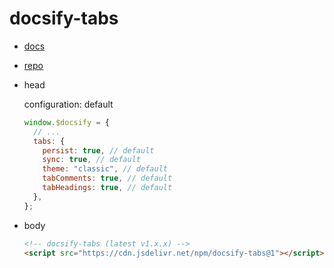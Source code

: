 # docsify-tabs

- [docs](https://jhildenbiddle.github.io/docsify-tabs/#/)

- [repo](https://github.com/jhildenbiddle/docsify-tabs)

- head

  configuration: default

  ```js
  window.$docsify = {
    // ...
    tabs: {
      persist: true, // default
      sync: true, // default
      theme: "classic", // default
      tabComments: true, // default
      tabHeadings: true, // default
    },
  };
  ```

- body

  ```html
  <!-- docsify-tabs (latest v1.x.x) -->
  <script src="https://cdn.jsdelivr.net/npm/docsify-tabs@1"></script>
  ```

